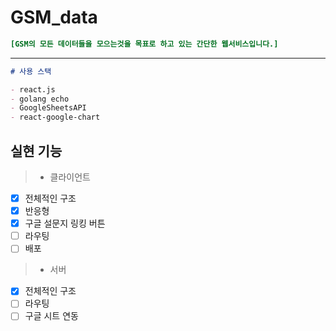# GSM_data

```ini
[GSM의 모든 데이터들을 모으는것을 목표로 하고 있는 간단한 웹서비스입니다.]
```

---

```md
# 사용 스택

- react.js
- golang echo
- GoogleSheetsAPI
- react-google-chart
```

## 실현 기능

> - 클라이언트

- [x] 전체적인 구조
- [x] 반응형
- [x] 구글 설문지 링킹 버튼
- [ ] 라우팅
- [ ] 배포

> - 서버

- [x] 전체적인 구조
- [ ] 라우팅
- [ ] 구글 시트 연동
